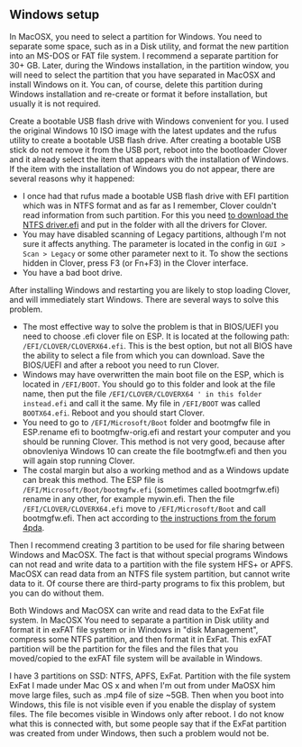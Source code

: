 ## Windows setup

In MacOSX, you need to select a partition for Windows. You need to separate some space, such as in a Disk utility, and format the new partition into an MS-DOS or FAT file system. I recommend a separate partition for 30+ GB. Later, during the Windows installation, in the partition window, you will need to select the partition that you have separated in MacOSX and install Windows on it. You can, of course, delete this partition during Windows installation and re-create or format it before installation, but usually it is not required.

Create a bootable USB flash drive with Windows convenient for you. I used the original Windows 10 ISO image with the latest updates and the rufus utility to create a bootable USB flash drive. After creating a bootable USB stick do not remove it from the USB port, reboot into the bootloader Clover and it already select the item that appears with the installation of Windows. If the item with the installation of Windows you do not appear, there are several reasons why it happened:

- I once had that rufus made a bootable USB flash drive with EFI partition which was in NTFS format and as far as I remember, Clover couldn't read information from such partition. For this you need [to download the NTFS driver.efi](https://applelife.ru/threads/clover.42089/) and put in the folder with all the drivers for Clover.
- You may have disabled scanning of Legacy partitions, although I'm not sure it affects anything. The parameter is located in the config in `GUI > Scan > Legacy` or some other parameter next to it. To show the sections hidden in Clover, press F3 (or Fn+F3) in the Clover interface.
- You have a bad boot drive.

After installing Windows and restarting you are likely to stop loading Clover, and will immediately start Windows. There are several ways to solve this problem.

- The most effective way to solve the problem is that in BIOS/UEFI you need to choose .efi clover file on ESP. It is located at the following path: `/EFI/CLOVER/CLOVERX64.efi`. This is the best option, but not all BIOS have the ability to select a file from which you can download. Save the BIOS/UEFI and after a reboot you need to run Clover.
- Windows may have overwritten the main boot file on the ESP, which is located in `/EFI/BOOT`. You should go to this folder and look at the file name, then put the file `/EFI/CLOVER/CLOVERX64 ' in this folder instead.efi` and call it the same. My file in `/EFI/BOOT` was called `BOOTX64.efi`.  Reboot and you should start Clover.
- You need to go to `/EFI/Microsoft/Boot` folder and bootmgfw file in ESP.rename efi to bootmgfw-orig.efi and restart your computer and you should be running Clover. This method is not very good, because after obnovleniya Windows 10 can create the file bootmgfw.efi and then you will again stop running Clover.
- The costal margin but also a working method and as a Windows update can break this method. The ESP file is `/EFI/Microsoft/Boot/bootmgfw.efi` (sometimes called bootmgrfw.efi) rename in any other, for example mywin.efi. Then the file `/EFI/CLOVER/CLOVERX64.efi` move to `/EFI/Microsoft/Boot` and call bootmgfw.efi. Then act according to [the instructions from the forum 4pda](https://4pda.ru/forum/index.php?showtopic=84979&view=findpost&p=79185441).

Then I recommend creating 3 partition to be used for file sharing between Windows and MacOSX. The fact is that without special programs Windows can not read and write data to a partition with the file system HFS+ or APFS. MacOSX can read data from an NTFS file system partition, but cannot write data to it.  Of course there are third-party programs to fix this problem, but you can do without them.

Both Windows and MacOSX can write and read data to the ExFat file system. In MacOSX You need to separate a partition in Disk utility and format it in exFAT file system or in Windows in "disk Management", compress some NTFS partition, and then format it in ExFat. This exFAT partition will be the partition for the files and the files that you moved/copied to the exFAT file system will be available in Windows.

I have 3 partitions on SSD: NTFS, APFS, ExFat. Partition with the file system ExFat I made under Mac OS x and when I'm out from under MaOSX him move large files, such as .mp4 file of size ~5GB. Then when you boot into Windows, this file is not visible even if you enable the display of system files. The file becomes visible in Windows only after reboot. I do not know what this is connected with, but some people say that if the ExFat partition was created from under Windows, then such a problem would not be.